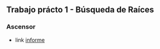## Trabajo prácto 1 - Búsqueda de Raíces
### Ascensor

* link [informe](https://docs.google.com/document/d/17E4sKMOFfFobVnWUY1zNroaFsj68WdZ3EUFRCOHMH0o)
